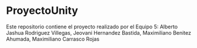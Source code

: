 # ProyectoUnity 
Este repositorio contiene el proyecto realizado por el Equipo 5: 
Alberto Jashua Rodriguez Villegas,
Jeovani Hernandez Bastida,
Maximiliano Benitez Ahumada,
Maximiliano Carrasco Rojas 
